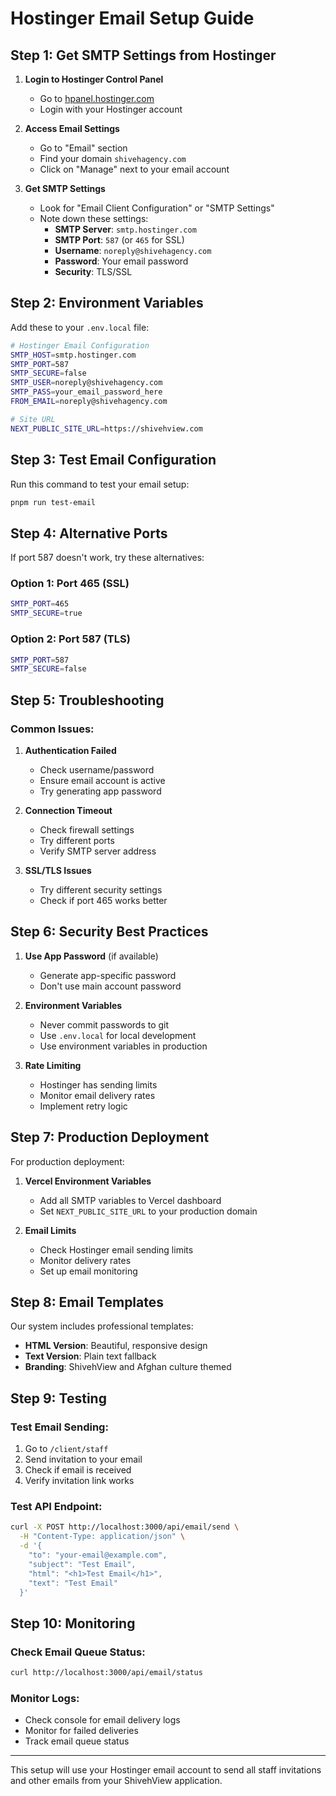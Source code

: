 # Hostinger Email Setup Guide

## Step 1: Get SMTP Settings from Hostinger

1. **Login to Hostinger Control Panel**

   - Go to [hpanel.hostinger.com](https://hpanel.hostinger.com)
   - Login with your Hostinger account

2. **Access Email Settings**

   - Go to "Email" section
   - Find your domain `shivehagency.com`
   - Click on "Manage" next to your email account

3. **Get SMTP Settings**
   - Look for "Email Client Configuration" or "SMTP Settings"
   - Note down these settings:
     - **SMTP Server**: `smtp.hostinger.com`
     - **SMTP Port**: `587` (or `465` for SSL)
     - **Username**: `noreply@shivehagency.com`
     - **Password**: Your email password
     - **Security**: TLS/SSL

## Step 2: Environment Variables

Add these to your `.env.local` file:

```bash
# Hostinger Email Configuration
SMTP_HOST=smtp.hostinger.com
SMTP_PORT=587
SMTP_SECURE=false
SMTP_USER=noreply@shivehagency.com
SMTP_PASS=your_email_password_here
FROM_EMAIL=noreply@shivehagency.com

# Site URL
NEXT_PUBLIC_SITE_URL=https://shivehview.com
```

## Step 3: Test Email Configuration

Run this command to test your email setup:

```bash
pnpm run test-email
```

## Step 4: Alternative Ports

If port 587 doesn't work, try these alternatives:

### Option 1: Port 465 (SSL)

```bash
SMTP_PORT=465
SMTP_SECURE=true
```

### Option 2: Port 587 (TLS)

```bash
SMTP_PORT=587
SMTP_SECURE=false
```

## Step 5: Troubleshooting

### Common Issues:

1. **Authentication Failed**

   - Check username/password
   - Ensure email account is active
   - Try generating app password

2. **Connection Timeout**

   - Check firewall settings
   - Try different ports
   - Verify SMTP server address

3. **SSL/TLS Issues**
   - Try different security settings
   - Check if port 465 works better

## Step 6: Security Best Practices

1. **Use App Password** (if available)

   - Generate app-specific password
   - Don't use main account password

2. **Environment Variables**

   - Never commit passwords to git
   - Use `.env.local` for local development
   - Use environment variables in production

3. **Rate Limiting**
   - Hostinger has sending limits
   - Monitor email delivery rates
   - Implement retry logic

## Step 7: Production Deployment

For production deployment:

1. **Vercel Environment Variables**

   - Add all SMTP variables to Vercel dashboard
   - Set `NEXT_PUBLIC_SITE_URL` to your production domain

2. **Email Limits**
   - Check Hostinger email sending limits
   - Monitor delivery rates
   - Set up email monitoring

## Step 8: Email Templates

Our system includes professional templates:

- **HTML Version**: Beautiful, responsive design
- **Text Version**: Plain text fallback
- **Branding**: ShivehView and Afghan culture themed

## Step 9: Testing

### Test Email Sending:

1. Go to `/client/staff`
2. Send invitation to your email
3. Check if email is received
4. Verify invitation link works

### Test API Endpoint:

```bash
curl -X POST http://localhost:3000/api/email/send \
  -H "Content-Type: application/json" \
  -d '{
    "to": "your-email@example.com",
    "subject": "Test Email",
    "html": "<h1>Test Email</h1>",
    "text": "Test Email"
  }'
```

## Step 10: Monitoring

### Check Email Queue Status:

```bash
curl http://localhost:3000/api/email/status
```

### Monitor Logs:

- Check console for email delivery logs
- Monitor for failed deliveries
- Track email queue status

---

This setup will use your Hostinger email account to send all staff invitations and other emails from your ShivehView application.
